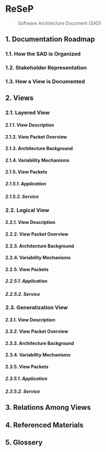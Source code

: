 # ReSeP

> Software Architecture Document (SAD)



## 1. Documentation Roadmap

### 1.1. How the SAD is Organized

### 1.2. Stakeholder Representation

### 1.3. How a View is Documented



## 2. Views


### 2.1. Layered View

#### 2.1.1. View Description

#### 2.1.2. View Packet Overview

#### 2.1.3. Architecture Background

#### 2.1.4. Variability Mechanisms

#### 2.1.5. View Packets

##### 2.1.5.1. Application

##### 2.1.5.2. Service


### 2.2. Logical View

#### 2.2.1. View Description

#### 2.2.2. View Packet Overview

#### 2.2.3. Architecture Background

#### 2.2.4. Variability Mechanisms

#### 2.2.5. View Packets

##### 2.2.5.1. Application

##### 2.2.5.2. Service


### 2.3. Generalization View

#### 2.3.1. View Description

#### 2.3.2. View Packet Overview

#### 2.3.3. Architecture Background

#### 2.3.4. Variability Mechanisms

#### 2.3.5. View Packets

##### 2.3.5.1. Application

##### 2.3.5.2. Service



## 3. Relations Among Views



## 4. Referenced Materials



## 5. Glossery
